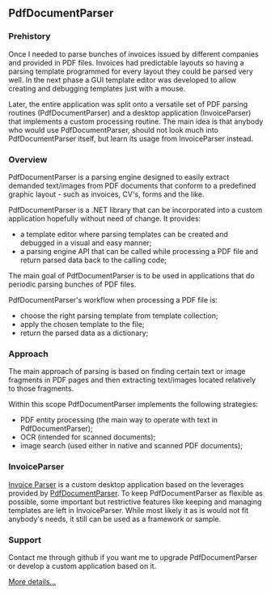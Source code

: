 ## PdfDocumentParser

### Prehistory
Once I needed to parse bunches of invoices issued by different companies and provided in PDF files. Invoices had predictable layouts so having a parsing template programmed for every layout they could be parsed very well. In the next phase a GUI template editor was developed to allow creating and debugging templates just with a mouse. 

Later, the entire application was split onto a versatile set of PDF parsing routines (PdfDocumentParser) and a desktop application (InvoiceParser) that implements a custom processing routine. The main idea is that anybody who would use PdfDocumentParser, should not look much into PdfDocumentParser itself, but learn its usage from InvoiceParser instead.

### Overview
PdfDocumentParser is a parsing engine designed to easily extract demanded text/images from PDF documents that conform to a predefined graphic layout - such as invoices, CV's, forms and the like.

PdfDocumentParser is a .NET library that can be incorporated into a custom application hopefully without need of change. It provides:
- a template editor where parsing templates can be created and debugged in a visual and easy manner;
- a parsing engine API that can be called while processing a PDF file and return parsed data back to the calling code;

The main goal of PdfDocumentParser is to be used in applications that do periodic parsing bunches of PDF files. 

PdfDocumentParser's workflow when processing a PDF file is: 
- choose the right parsing template from template collection;
- apply the chosen template to the file;
- return the parsed data as a dictionary;

### Approach
The main approach of parsing is based on finding certain text or image fragments in PDF pages and then extracting text/images located relatively to those fragments.

Within this scope PdfDocumentParser implements the following strategies:
- PDF entity processing (the main way to operate with text in PdfDocumentParser);
- OCR (intended for scanned documents);
- image search (used either in native and scanned PDF documents);

### InvoiceParser
[Invoice Parser](https://github.com/sergeystoyan/PdfDocumentParser/tree/lib%2Bcustomization/InvoiceParser) is a custom desktop application based on the leverages provided by [PdfDocumentParser](https://github.com/sergeystoyan/PdfDocumentParser). To keep PdfDocumentParser as flexible as possible, some important but restrictive features like keeping and managing templates are left in InvoiceParser. While most likely it as is would not fit anybody's needs, it still can be used as a framework or sample.

### Support
Contact me through github if you want me to upgrade PdfDocumentParser or develop a custom application based on it.

[More details...](https://sergeystoyan.github.io/PdfDocumentParser/)
